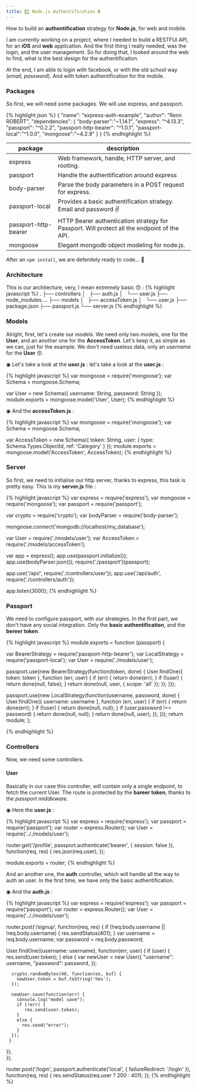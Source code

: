 ```yaml
---
title: 1️⃣ Node.js Authentification 🔒
---
```


<p class="lead">How to build an <strong>authentification</strong> strategy for <strong>Node.js</strong>, for web and mobile.</p>

I am currently working on a project, where I needed to build a RESTFUl API, for an **iOS** and **web** application. And the first thing I really needed, was the login, and the user management.
So for doing that, I looked around the web to find, what is the best design for the authentification.

At the end, I am able to login with facebook, or with the old school way (*email, password*). And with token authentification for the mobile.

### Packages
So first, we will need some packages.
We will use express, and passport.

{% highlight json %}
{
  "name": "express-auth-example",
  "author": "Remi ROBERT",
  "dependencies": {
    "body-parser":"~1.14.1",
    "express": "^4.13.3",
    "passport": "^0.2.2",
    "passport-http-bearer": "^1.0.1",
    "passport-local":"^1.0.0",
    "mongoose":"~4.2.9"
  }
}
{% endhighlight %}

<table>
  <thead>
    <tr>
      <th>package</th>
      <th>description</th>
    </tr>
  </thead>
  <tbody>
    <tr>
      <td>express</td>
      <td>Web framework, handle, HTTP server, and rooting.</td>
    </tr>
    <tr>
      <td>passport</td>
      <td>Handle the authentification around express</td>
    </tr>
    <tr>
      <td>body-parser</td>
      <td>Parse the body parameters in a POST request for express.</td>
    </tr>
    <tr>
      <td>passport-local</td>
      <td>Provides a basic authentification strategy. Email and password ✌️</td>
    </tr>
    <tr>
      <td>passport-http-bearer</td>
      <td>HTTP Bearer authentication strategy for Passport. Will protect all the endpoint of the API.</td>
    </tr>
    <tr>
      <td>mongoose</td>
      <td>Elegant mongodb object modeling for node.js.</td>
    </tr>
  </tbody>
</table>

After an ```npm install```, we are defenitely ready to code... 👻

### Architecture

This is our architecture, very, I mean extremely basic 😙 :
{% highlight javascript %}
.
├── controllers
│   ├── auth.js
│   └── user.js
├── node_modules....
├── models
│   ├── accessToken.js
│   └── user.js
├── package.json
├── passport.js
└── server.js
{% endhighlight %}



### Models

Alright, first, let's create our models. We need only two models, one for the **User**, and an another one for the **AccessToken**.
Let's keep it, as simple as we can, just for the example. We don't need useless data, only an *username* for the **User** 😙.

 ◉   Let's take a look at the **user.js** :  let's take a look at the **user.js** : 

{% highlight javascript %}
var mongoose = require('mongoose');
var Schema = mongoose.Schema;

var User = new Schema({
  username: String,
  password: String
});
module.exports = mongoose.model('User', User);
{% endhighlight %}

 ◉   And the **accessToken.js** :

{% highlight javascript %}
var mongoose = require('mongoose');
var Schema = mongoose.Schema;

var AccessToken = new Schema({
  token: String,
  user: { type: Schema.Types.ObjectId, ref: 'Category' }
});
module.exports = mongoose.model('AccessToken', AccessToken);
{% endhighlight %}

### Server

So first, we need to initialise our http server, thanks to express, this task is pretty easy.
This is my **server.js** file :

{% highlight javascript %}
var express = require('express');
var mongoose = require('mongoose');
var passport = require('passport');

var crypto = require('crypto');
var bodyParser = require('body-parser');

mongoose.connect('mongodb://localhost/my_database');

var User = require('./models/user');
var AccessToken = require('./models/accessToken');

var app = express();
app.use(passport.initialize());
app.use(bodyParser.json());
require('./passport')(passport);

app.use('/api/', require('./controllers/user'));
app.use('/api/auth', require('./controllers/auth'));

app.listen(3000);
{% endhighlight %}

### Passport

We need to configure passport, with our strategies. In the first part, we don't have any social integration.
Only the **basic authentification**, and the **bereer token**.

{% highlight javascript %}
module.exports = function (passport) {

  var BearerStrategy = require('passport-http-bearer');
  var LocalStrategy = require('passport-local');
  var User = require('./models/user');
  
  passport.use(new BearerStrategy(function(token, done) {
    User.findOne({ token: token }, function (err, user) {
      if (err) { return done(err); }
      if (!user) { return done(null, false); }
      return done(null, user, { scope: 'all' });
    });
  }));

  passport.use(new LocalStrategy(function(username, password, done) {
    User.findOne({ username: username }, function (err, user) {
      if (err) { return done(err); }
      if (!user) { return done(null, null); }
      if (user.password !== password) {
         return done(null, null);
      }
      return done(null, user);
    });
  }));
  return module;
};

{% endhighlight %}

### Controllers

Now, we need some controllers.

#### User
Basically in our case this controller, will contain only a single endpoint, to fetch the current User.
The route is protected by the **bareer token**, thanks to the *passport middleware*.

 ◉   Here the **user.js** :
 
 {% highlight javascript %}
var express = require('express');
var passport = require('passport');
var router = express.Router();
var User = require('.././models/user');

router.get('/profile', passport.authenticate('bearer',
 { session: false }), function(req, res) {
    res.json(req.user);
});

module.exports = router;
 {% endhighlight %}


And an another one, the **auth** controller, which will handle all the way to auth an user.
In the first time, we have only the basic authentification.

◉   And the **auth.js** :

 {% highlight javascript %}
var express = require('express');
var passport = require('passport');
var router = express.Router();
var User = require('.././models/user'); 

router.post('/signup', function(req, res) {
  if (!req.body.username || !req.body.username) {
    res.sendStatus(401); 
  }
  var username = req.body.username;
  var password = req.body.password;
    
  User.findOne({username: username}, function(err, user) {
     if (user) {
        res.send(user.token);
     }
     else {
      var newUser = new User({
        "username": username,
        "password": password,
      });

      crypto.randomBytes(48, function(ex, buf) {
        newUser.token = buf.toString('hex');
      });

      newUser.save(function(err) {
        console.log("model save");
        if (!err) {
           res.send(user.token);
        }
        else {
          res.send("error");
        }
      }); 
     }
  });  
});

router.post('/login', passport.authenticate('local', { failureRedirect: '/login' }), function(req, res) {
  res.sendStatus(req.user ? 200 : 401);
});
 {% endhighlight %}
